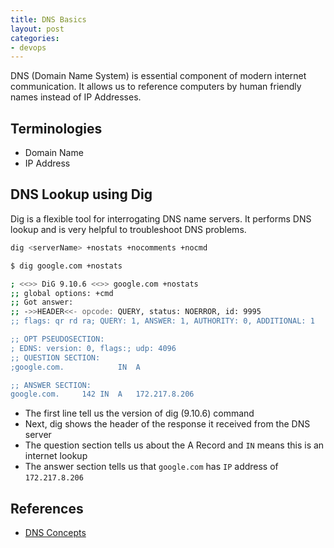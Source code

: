 ```yaml
---
title: DNS Basics
layout: post
categories:
- devops
---
```


DNS (Domain Name System) is essential component of modern internet communication. It allows us to reference computers by human friendly names instead of IP Addresses.

## Terminologies

* Domain Name
* IP Address

## DNS Lookup using Dig

Dig is a flexible tool for interrogating DNS name servers. It performs DNS lookup and is very helpful to troubleshoot DNS problems.

```bash
dig <serverName> +nostats +nocomments +nocmd
```

```bash
$ dig google.com +nostats

; <<>> DiG 9.10.6 <<>> google.com +nostats
;; global options: +cmd
;; Got answer:
;; ->>HEADER<<- opcode: QUERY, status: NOERROR, id: 9995
;; flags: qr rd ra; QUERY: 1, ANSWER: 1, AUTHORITY: 0, ADDITIONAL: 1

;; OPT PSEUDOSECTION:
; EDNS: version: 0, flags:; udp: 4096
;; QUESTION SECTION:
;google.com.			IN	A

;; ANSWER SECTION:
google.com.		142	IN	A	172.217.8.206
```

* The first line tell us the version of dig (9.10.6) command
* Next, dig shows the header of the response it received from the DNS server
* The question section tells us about the A Record and `IN` means this is an internet lookup
* The answer section tells us that `google.com` has `IP` address of `172.217.8.206`

## References

* [DNS Concepts](https://www.digitalocean.com/community/tutorials/an-introduction-to-dns-terminology-components-and-concepts)
